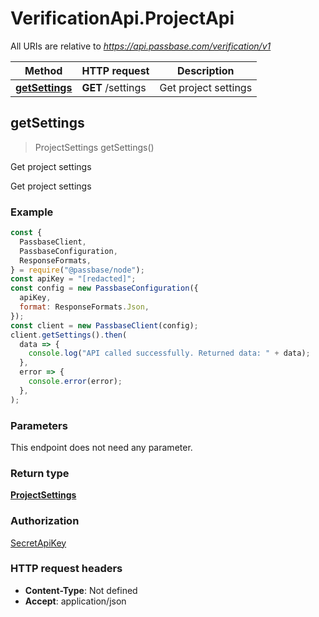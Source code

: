 # VerificationApi.ProjectApi

All URIs are relative to *https://api.passbase.com/verification/v1*

| Method                                       | HTTP request      | Description          |
| -------------------------------------------- | ----------------- | -------------------- |
| [**getSettings**](ProjectApi.md#getSettings) | **GET** /settings | Get project settings |

## getSettings

> ProjectSettings getSettings()

Get project settings

Get project settings

### Example

```javascript
const {
  PassbaseClient,
  PassbaseConfiguration,
  ResponseFormats,
} = require("@passbase/node");
const apiKey = "[redacted]";
const config = new PassbaseConfiguration({
  apiKey,
  format: ResponseFormats.Json,
});
const client = new PassbaseClient(config);
client.getSettings().then(
  data => {
    console.log("API called successfully. Returned data: " + data);
  },
  error => {
    console.error(error);
  },
);
```

### Parameters

This endpoint does not need any parameter.

### Return type

[**ProjectSettings**](ProjectSettings.md)

### Authorization

[SecretApiKey](../README.md#SecretApiKey)

### HTTP request headers

- **Content-Type**: Not defined
- **Accept**: application/json
